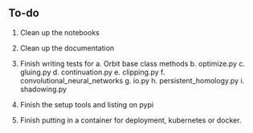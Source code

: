 To-do
-----
1. Clean up the notebooks

2. Clean up the documentation

3. Finish writing tests for
	a. Orbit base class methods
	b. optimize.py
	c. gluing.py
	d. continuation.py
	e. clipping.py
	f. convolutional_neural_networks
	g. io.py
	h. persistent_homology.py
	i. shadowing.py 
	
4. Finish the setup tools and listing on pypi
	
5. Finish putting in a container for deployment, kubernetes or docker. 

